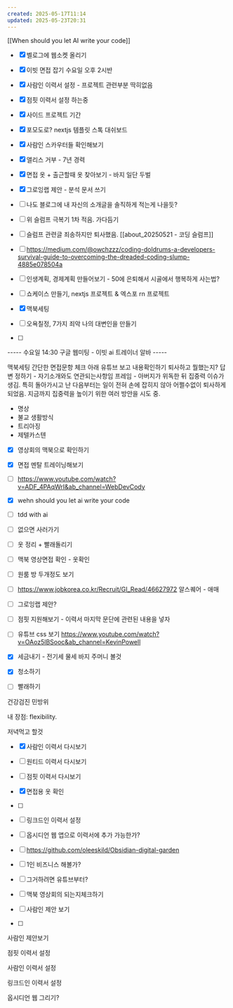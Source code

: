 ```yaml
---
created: 2025-05-17T11:14
updated: 2025-05-23T20:31
---
```



[[When should you let AI write your code]]

- [x] 벨로그에 웹소켓 올리기
- [x] 이빗 면접 잡기 수요일 오후 2시반
- [x] 사람인 이력서 설정 - 프로젝트 관련부분 딱히없음
- [x] 점핏 이력서 설정 하는중
- [x] 사이드 프로젝트 기간
- [x] 포모도로? nextjs 템플릿 스톡 대쉬보드
- [x] 사람인 스카우터들 확인해보기
- [x] 앨리스 거부 - 7년 경력

- [x] 면접 옷 + 출근할때 옷 찾아보기 - 바지 일단 두벌

- [x] 그로잉랩 제안 - 분석 문서 쓰기
- [ ] 나도 블로그에 내 자신의 소개글을 솔직하게 적는게 나을듯?
- [ ] 위 슬럼프 극복기 1차 적음. 가다듬기
- [ ] 슬럼프 관련글 죄송하지만 퇴사했음.
[[about_20250521 - 코딩 슬럼프]]
- [ ] https://medium.com/@owchzzz/coding-doldrums-a-developers-survival-guide-to-overcoming-the-dreaded-coding-slump-4885e078504a

- [ ] 인생계획, 경제계획 만들어보기 - 50에 은퇴해서 시골에서 행복하게 사는법?
- [ ] 쇼케이스 만들기, nextjs 프로젝트 & 엑스포 rn 프로젝트

- [x] 맥북세팅
- [ ] 오욕칠정, 7가지 죄악 나의 대변인을 만들기
- [ ] 


----- 수요일 14:30 구글 웹미팅 - 이빗 ai 트레이너 알바 -----

맥북세팅
간단한 면접문항 체크
아래 유튜브 보고 내용확인하기
퇴사하고 뭘했는지? 답변 정하기 - 자기소개와도 연관되는사항임
프레임 - 아버지가 위독한 뒤 집중력 이슈가 생김. 특히 돌아가시고 난 다음부터는 일이 전혀 손에 잡히지 않아 어쩔수없이 퇴사하게 되었음. 지금까지 집중력을 높이기 위한 여러 방안을 시도 중.

- 명상
- 불교 생활방식
- 트리아징
- 제텔카스텐

- [x] 영상회의 맥북으로 확인하기
- [x] 면접 멘탈 트레이닝해보기

- [ ] https://www.youtube.com/watch?v=ADF_4PAqWrI&ab_channel=WebDevCody
- [x] wehn should you let ai write your code
- [ ] tdd with ai  



- [ ] 없으면 사러가기
- [ ] 옷 정리 + 빨래돌리기

- [ ] 맥북 영상면접 확인 - 옷확인
- [ ] 원룸 방 두개정도 보기

- [ ] https://www.jobkorea.co.kr/Recruit/GI_Read/46627972 알스퀘어 - 애매
- [ ] 그로잉랩 제안?
- [ ] 점핏 지원해보기 - 이력서 마지막 문단에 관련된 내용을 넣자
- [ ] 유튜브 css 보기 https://www.youtube.com/watch?v=OAoz5lBSooc&ab_channel=KevinPowell

- [x] 세금내기 - 전기세 물세 바지 주머니 볼것
- [x] 청소하기

- [ ] 빨래하기


건강검진 
민방위

내 장점: flexibility.

저녁먹고 할것
- [x] 사람인 이력서 다시보기
- [ ] 원티드 이력서 다시보기
- [ ] 점핏 이력서 다시보기
- [x] 면접용 옷 확인



- [ ] 
- [ ] 링크드인 이력서 설정
- [ ] 옵시디언 웹 앱으로 이력서에 추가 가능한가?
- [ ] https://github.com/oleeskild/Obsidian-digital-garden
- [ ] 1인 비즈니스 해볼가?
- [ ] 그거하려면 유튜브부터?
- [ ] 맥북 영상회의 되는지체크하기

- [ ] 사람인 제안 보기
- [ ] 

사람인 제안보기

점핏 이력서 설정

사람인 이력서 설정

링크드인 이력서 설정

 옵시디언 웹 그리기?



